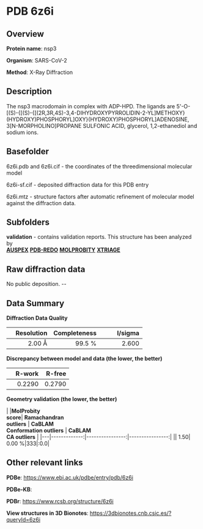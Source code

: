 # PDB 6z6i

## Overview

**Protein name**: nsp3

**Organism**: SARS-CoV-2

**Method**: X-Ray Diffraction

## Description

The nsp3 macrodomain in complex with ADP-HPD. The ligands are 5'-O-[(S)-{[(S)-{[(2R,3R,4S)-3,4-DIHYDROXYPYRROLIDIN-2-YL]METHOXY}(HYDROXY)PHOSPHORYL]OXY}(HYDROXY)PHOSPHORYL]ADENOSINE, 3[N-MORPHOLINO]PROPANE SULFONIC ACID, glycerol, 1,2-ethanediol and sodium ions.

## Basefolder

6z6i.pdb and 6z6i.cif - the coordinates of the threedimensional molecular model

6z6i-sf.cif - deposited diffraction data for this PDB entry

6z6i.mtz - structure factors after automatic refinement of molecular model against the diffraction data.

## Subfolders





**validation** - contains validation reports. This structure has been analyzed by <br>[**AUSPEX**](https://github.com/thorn-lab/coronavirus_structural_task_force/tree/master/pdb/nsp3/SARS-CoV-2/6z6i/validation/auspex) [**PDB-REDO**](https://github.com/thorn-lab/coronavirus_structural_task_force/tree/master/pdb/nsp3/SARS-CoV-2/6z6i/validation/pdb-redo) [**MOLPROBITY**](https://github.com/thorn-lab/coronavirus_structural_task_force/tree/master/pdb/nsp3/SARS-CoV-2/6z6i/validation/molprobity) [**XTRIAGE**](https://github.com/thorn-lab/coronavirus_structural_task_force/blob/master/pdb/nsp3/SARS-CoV-2/6z6i/validation/Xtriage_output.log)   



## Raw diffraction data

No public deposition. --<br> 

## Data Summary
**Diffraction Data Quality**

|   | Resolution | Completeness| I/sigma |
|---|-------------:|----------------:|--------------:|
|   |2.00 Å|99.5  %|<img width=50/>2.600|

**Discrepancy between model and data (the lower, the better)**

|   | **R-work**| **R-free**   
|---|-------------:|----------------:|           
||  0.2290|  0.2790|

**Geometry validation (the lower, the better)**

|   |**MolProbity<br>score**| **Ramachandran<br>outliers** | **CaBLAM<br>Conformation outliers** | **CaBLAM<br>CA outliers** |
|---|-------------:|----------------:|----------------:|
||  1.50|  0.00 %|333|:0.0|

 

 



## Other relevant links 
**PDBe**:  https://www.ebi.ac.uk/pdbe/entry/pdb/6z6i

**PDBe-KB**:  
 
**PDBr**: https://www.rcsb.org/structure/6z6i 

**View structures in 3D Bionotes**: https://3dbionotes.cnb.csic.es/?queryId=6z6i

